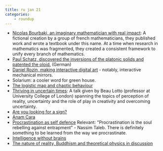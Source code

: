 ```yaml
---
title: ru jan 21
categories:
    - roundup
---
```


- [Nicolas Bourbaki, an imaginary mathematician with real impact](https://youtu.be/0O_boW9YA7I): A fictional creation by a group of french mathematicians, they published work and wrote a textbook under this name. At a time when research in mathematics was fragmented, they created a consistent framework to unify every branch of mathematics.
- [Paul Schatz, discovered the inversions of the platonic solids and patented the oloid.](https://paulschatz.cyon.site/home/paulscha/public_html/beta/index.php/de/) (German)
- [Daniel Rozin, making interactive digital art](http://www.smoothware.com/danny/) - notably, interactive mechanical mirrors.
- Solarium: a cooler word for green house.
- [The logistic map and chaotic behaviour](https://www.youtube.com/watch?v=ovJcsL7vyrk)
- [Thriving in uncertain times](https://youtu.be/J-TODpRA26o): A talk given by Beau Lotto (professor at University College of London) spanning the topics of perception of reality, uncertainty and the role of play in creativity and overcoming uncertainty.
- [Are you looking for a sign?](https://youtu.be/c_X_sPNUDes)
- [Anam Cara](https://www.brainpickings.org/2015/08/12/anam-cara-john-o-donohue-soul-friend/)
- [Procrastination as self defence](https://youtu.be/52lZmIafep4)
Relevant: "Procrastination is the soul rebelling against entrapment" - Nassim Taleb. There is definitely something to be learned from the way we procrastinate.
- [Intelligence without brains](https://youtu.be/RpwW9Lw2Ku4)
- [The nature of reality, Buddhism and theoretical physics in discussion](https://youtu.be/pLbSlC0Pucw)
